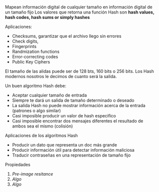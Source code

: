 Mapean información digital de cualquier tamaño en información digital de un tamaño fijo
Los valores que retorna una función Hash son **hash values, hash codes, hash sums or simply hashes**

Aplicaciones:
- Checksums, garantizar que el archivo llego sin errores
- Check digits,
- Fingerprints
- Randmization functions
- Error-correcting codes
- Public Key Ciphers

El tamaño de las alidas puede ser de 128 bts, 160 bits o 256 bits. Los Hash modernos nosotros le decimos de cuanto será la salida.

Un buen algoritmo Hash debe:
- Aceptar cualquier tamaño de entrada
- Siempre te dará un salida de tamaño determinado o deseado
- La salida Hash no puede mostrar información acerca de la entrada (patrones o algo similar)
- Casi imposible producir un valor de hash especifico
- Casi imposible encontrar dos mensajes diferentes el resultado de ambos sea el mismo (colisión)

Aplicaciones de los algoritmos Hash
- Producir un dato que representa un doc más grande
- Producir información útil para detectar información maliciosa
- Traducir contraseñas en una representación de tamaño fijo

Propiedades
1. *Pre-image resitance*
2. *Algo*
3. *Algo*















